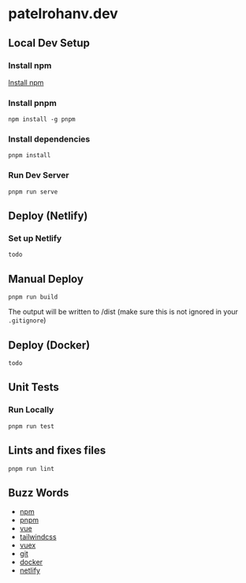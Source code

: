 # patelrohanv.dev

## Local Dev Setup
### Install npm
[Install npm](https://docs.npmjs.com/downloading-and-installing-node-js-and-npm)
### Install pnpm
```
npm install -g pnpm
```

### Install dependencies
```
pnpm install
```

### Run Dev Server
```
pnpm run serve
```

## Deploy (Netlify)
### Set up Netlify
```
todo
```

## Manual Deploy 
```
pnpm run build
```
The output will be written to /dist (make sure this is not ignored in your `.gitignore`)

## Deploy (Docker)
```
todo
```

## Unit Tests
### Run Locally
```
pnpm run test
```

## Lints and fixes files
```
pnpm run lint
```

## Buzz Words
- [npm](https://www.npmjs.com/)
- [pnpm](https://pnpm.io/)
- [vue](https://v3.vuejs.org/)
- [tailwindcss](https://tailwindcss.com/)
- [vuex](https://vuex.vuejs.org/)
- [git](https://git-scm.com/)
- [docker](https://www.docker.com/)
- [netlify](https://www.netlify.com/)

